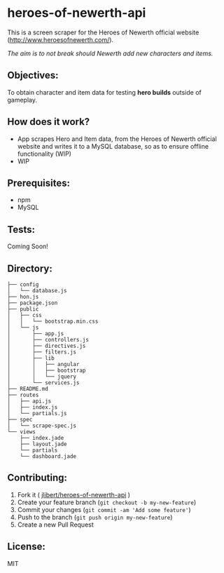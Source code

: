 # heroes-of-newerth-api

This is a screen scraper for the Heroes of Newerth official website (http://www.heroesofnewerth.com/).

_The aim is to not break should Newerth add new characters and items._

## Objectives:
To obtain character and item data for testing **hero builds** outside of gameplay.

## How does it work?
* App scrapes Hero and Item data, from the Heroes of Newerth official website and writes it to a MySQL database, so as to ensure offline functionality (WIP)
* WIP

## Prerequisites:
* npm
* MySQL

## Tests:
Coming Soon!

## Directory:

    ├── config
    │   └── database.js
    ├── hon.js
    ├── package.json
    ├── public
    │   ├── css
    │   │   └── bootstrap.min.css
    │   └── js
    │       ├── app.js
    │       ├── controllers.js
    │       ├── directives.js
    │       ├── filters.js
    │       ├── lib
    │       │   ├── angular
    │       │   ├── bootstrap
    │       │   └── jquery
    │       └── services.js
    ├── README.md
    ├── routes
    │   ├── api.js
    │   ├── index.js
    │   └── partials.js
    ├── spec
    │   └── scrape-spec.js
    └── views
        ├── index.jade
        ├── layout.jade
        └── partials
        └── dashboard.jade
        
## Contributing:
1. Fork it ( [jlibert/heroes-of-newerth-api](https://github.com/jlibert/heroes-of-newerth-api) )
2. Create your feature branch (`git checkout -b my-new-feature`)
3. Commit your changes (`git commit -am 'Add some feature'`)
4. Push to the branch (`git push origin my-new-feature`)
5. Create a new Pull Request

## License:
MIT